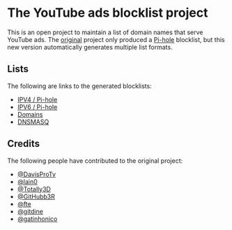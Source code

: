 # The YouTube ads blocklist project

This is an open project to maintain a list of domain names that serve YouTube ads. The [original](https://gist.github.com/Ewpratten/a25ae63a7200c02c850fede2f32453cf) project only produced a [Pi-hole](https://pi-hole.net/) blocklist, but this new version automatically generates multiple list formats.

## Lists

The following are links to the generated blocklists:

 - [IPV4 / Pi-hole](https://ewpratten.retrylife.ca/youtube_ad_blocklist/hosts.ipv4.txt)
 - [IPV6 / Pi-hole](https://ewpratten.retrylife.ca/youtube_ad_blocklist/hosts.ipv6.txt)
 - [Domains](https://ewpratten.retrylife.ca/youtube_ad_blocklist/domains.txt)
 - [DNSMASQ](https://ewpratten.retrylife.ca/youtube_ad_blocklist/dnsmasq.txt)

## Credits

The following people have contributed to the original project:

 - [@DavisProTv](https://github.com/DavisProTv)
 - [@lain0](https://github.com/lain0)
 - [@Totally3D](https://github.com/Totally3D)
 - [@GitHubb3R](https://github.com/GitHubb3R)
 - [@fte](https://github.com/fte)
 - [@gitdine](https://github.com/gitdine)
 - [@gatinhonico](https://github.com/gatinhonico)

